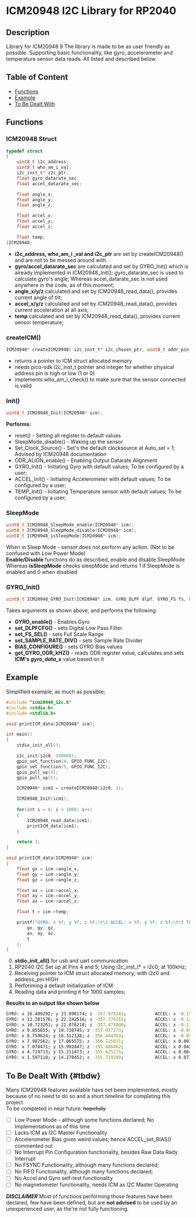 # ICM20948 I2C Library for RP2040
## Description
Library for ICM20948 9
The library is made to be as user friendly as possible.
Supporting basic functionality, like gyro, accelerometer and temperature sensor data reads.
All listed and described below.

## Table of Content
- [Functions](#Functions)
- [Example](#Example)
- [To Be Dealt With](#tbdw)


## Functions
### ICM20948 Struct
```c
typedef struct
{
    uint8_t i2c_address;
    uint8_t who_am_i_val;
    i2c_inst_t* i2c_ptr;
    float gyro_datarate_sec;
    float accel_datarate_sec;

    float angle_x;
    float angle_y;
    float angle_z;

    float accel_x;
    float accel_y;
    float accel_z;

    float temp;
}ICM20948;
```
- **i2c_address, who_am_i _val and i2c_ptr** are set by createICM20948() and are not to be messed around with.
- **gyro/accel_datarate_sec** are calculated and set by GYRO_Init() which is already implemented in ICM20948_Init();
    gyro_datarate_sec is used to calculate gyro's angle; Whereas accel_datarate_sec is not used anywhere in the code, as of this moment;
- **angle_x/y/z** calculated and set by ICM20948_read_data(), provides current angle of tilt;
- **accel_x/y/z** calculated and set by ICM20948_read_data(), provides current acceleration at all axis;
- **temp** calculated and set by ICM20948_read_data(), provides current sensor temperature;


### createICM()
```c
ICM20948* createICM20948( i2c_inst_t* i2c_chosen_ptr, uint8_t addr_pin_high );
```

- returns a pointer to ICM struct allocated memory
- needs pico-sdk i2c_inst_t pointer and integer for whether physical address pin is high or low (1 or 0)
- implements who_am_i_check() to make sure that the sensor connected is valid

### Init()
```c
uint8_t ICM20948_Init(ICM20948* icm);
```
**Performs:**
- reset() - Setting all register to default values
- SleepMode_disable() - Waking up the sensor
- Set_Clock_Source() - Set's the default clocksource at Auto_sel = 1; Advised by ICM20948 documentation
- ODR_ALIGN_enable() - Enabling Output Datarate Alignment
- GYRO_Init() - Initiating Gyro with default values; To be configured by a user;
- ACCEL_Init() - Initiating Accelerometer with default values; To be configured by a user;
- TEMP_Init() - Initiating Temperature sensor with default values; To be configured by a user;

### SleepMode
```c
uint8_t ICM20948_SleepMode_enable(ICM20948* icm);
uint8_t ICM20948_SleepMode_disable(ICM20948* icm);
uint8_t ICM20948_isSleepMode(ICM20948* icm);
```
When in Sleep Mode - sensor does not perform any action. (Not to be confused with Low Power Mode)  
**Enable/Disable** functions do as described, enable and disable SleepMode  
Whereas **isSleepMode** checks sleepMode and returns 1 if SleepMode is enabled and 0 when disabled  


### GYRO_Init()
```c
uint8_t ICM20948_GYRO_Init(ICM20948* icm, GYRO_DLPF dlpf, GYRO_FS fs, uint8_t sample_rate, uint16_t sample_num)
```

Takes arguments as shown above, and performs the following:
- **GYRO_enable()** - Enables Gyro
- **set_DLPFCFG()** - sets Digital Low Pass Filter
- **set_FS_SEL()** - sets Full Scale Range
- **set_SAMPLE_RATE_DIV()** - sets Sample Rate Divider
- **BIAS_CONFIGURE()** - sets GYRO Bias values
- **get_GYRO_ODR_kHZ()** - reads ODR register value, calculates and sets **ICM's** ***gyro_data_s*** value based on it  



















## Example
Simplified example, as much as possible;

```c
#include "icm20948_i2c.h"
#include <stdio.h>
#include <stdlib.h>

void printICM_data(ICM20948* icm);

int main()
{
	stdio_init_all();

    i2c_init(i2c0, 100000);
	gpio_set_function(4, GPIO_FUNC_I2C);
	gpio_set_function(5, GPIO_FUNC_I2C);
	gpio_pull_up(4);
	gpio_pull_up(5);

    ICM20948* icm1 = createICM20948(i2c0, 1);

	ICM20948_Init(icm1);
	
	for(int i = 0; i < 1000; i++)
	{
		ICM20948_read_data(icm1);
		printICM_data(icm1);
	}

	return 1;
}

void printICM_data(ICM20948* icm)
{
	float gx = icm->angle_x;
	float gy = icm->angle_y;
	float gz = icm->angle_z;

	float ax = icm->accel_x;
	float ay = icm->accel_y;
	float az = icm->accel_z;

	float t = icm->temp;

	printf("GYRO: x %f; y %f; z %f;\t\t ACCEL: x %f; y %f; z %f;\t\t TEMP: %f C\n",
		gx, gy, gz,
		ax, ay, az,
		t
	);
}

```

0. **stdio_init_all()** for usb and uart communication
1. RP2040 I2C Set up at Pins 4 and 5; Using i2c_inst_t* = i2c0; at 100kHz;
2. Receiving pointer to ICM struct allocated memory; with i2c0 and address_pin HIGH
3. Perforiming a default Initialization of ICM
4. Reading data and printing it for 1000 samples;


**Results in an output like shown below**
```bash
GYRO: x 16.409292; y 23.096174; z -357.978241;           ACCEL: x -0.158813; y 0.031372; z 1.215576;             TEMP: 27.568424 C
GYRO: x 12.281576; y 22.242516; z -357.774261;           ACCEL: x -0.125000; y -0.090576; z 1.254639;            TEMP: 27.604366 C
GYRO: x 10.723261; y 21.076218; z -357.475800;           ACCEL: x -0.111572; y -0.112305; z 1.218506;            TEMP: 27.571421 C
GYRO: x 9.855855; y 19.738745; z -357.017273;            ACCEL: x -0.093140; y -0.158569; z 1.071533;            TEMP: 27.580406 C
GYRO: x 8.759624; y 18.312138; z -356.444763;            ACCEL: x -0.055542; y -0.199463; z 0.944702;            TEMP: 27.595383 C
GYRO: x 7.987562; y 17.065575; z -356.125031;            ACCEL: x 0.001221; y -0.339355; z 0.913330;             TEMP: 27.589392 C
GYRO: x 7.078471; y 15.992847; z -355.686462;            ACCEL: x 0.042969; y -0.318604; z 0.854370;             TEMP: 27.586395 C
GYRO: x 4.719713; y 15.211473; z -355.625275;            ACCEL: x 0.064819; y -0.372559; z 0.955566;             TEMP: 27.577412 C
GYRO: x 1.587118; y 14.270452; z -355.719299;            ACCEL: x 0.071045; y -0.420532; z 0.877441;             TEMP: 27.607363 C
```








## To Be Dealt With {#tbdw}
Many ICM20948 features available have not been implemented, mostly because of no need to do so and a short timeline for completing this project.  
To be completed in near future:  ~~hopefully~~  

- [ ] Low Power Mode - although some functions declared; No Implementations as of this time
- [ ] Lacks ICM as I2C Master Functionality
- [ ] Accelerometer Bias gives weird values; hence ACCEL_set_BIAS() commented out
- [ ] No Interrupt Pin Configuration functionality, besides Raw Data Rady Interrupt
- [ ] No FSYNC Functionality, although many functions declared;
- [ ] No FIFO Functionality, although many functions declared;
- [ ] No Accel and Gyro self-test functionality
- [ ] No magnetometer functionality, needs ICM as I2C Master Operating

***DISCLAIMER***
Most of functions performing those features have been declared, few have been defined, but are **not advised** to be used by an unexperienced user, as the're not fully functioning.
